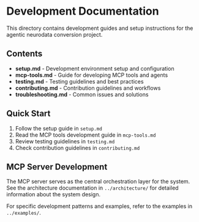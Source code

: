 # Development Documentation

This directory contains development guides and setup instructions for the agentic neurodata conversion project.

## Contents

- **setup.md** - Development environment setup and configuration
- **mcp-tools.md** - Guide for developing MCP tools and agents
- **testing.md** - Testing guidelines and best practices
- **contributing.md** - Contribution guidelines and workflows
- **troubleshooting.md** - Common issues and solutions

## Quick Start

1. Follow the setup guide in `setup.md`
2. Read the MCP tools development guide in `mcp-tools.md`
3. Review testing guidelines in `testing.md`
4. Check contribution guidelines in `contributing.md`

## MCP Server Development

The MCP server serves as the central orchestration layer for the system. See the architecture documentation in `../architecture/` for detailed information about the system design.

For specific development patterns and examples, refer to the examples in `../examples/`.
